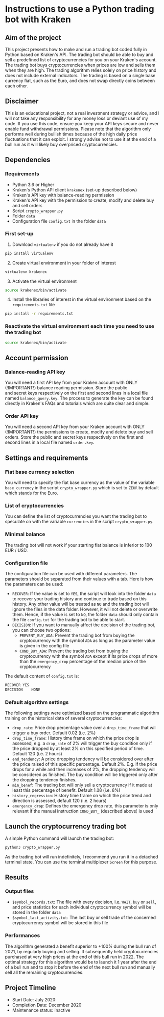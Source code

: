 # Instructions to use a Python trading bot with Kraken

## Aim of the project
This project presents how to make and run a trading bot coded fully in Python based on Kraken's API. The trading bot should 
be able to buy and sell a predefined list of cryptocurrencies for you on your Kraken's account. The trading bot buys 
cryptocurrencies when prices are low and sells them when they are high. The trading algorithm relies solely on price 
history and does not include external indicators. The trading is based on a single base currency fiat, such as the Euro, 
and does not swap directly coins between each other.

## Disclaimer
This is an educational project, not a real investment strategy or advice, and I will not take any responsibility for any 
money loss or deviant use of my code. If you use this code, ensure you keep your API keys secure and never enable fund 
withdrawal permissions. Please note that the algorithm only performs well during bullish times because of the high daily
price fluctuations that it can exploit. I strongly advise not to use it at the end of a bull run as it will likely buy 
overpriced cryptocurrencies.

## Dependencies
### Requirements
- Python 3.6 or Higher
- Kraken's Python API client `krakenex` (set-up described below)
- Kraken's API key with balance-reading permission
- Kraken's API key with the permission to create, modify and delete buy and sell orders
- Script `crypto_wrapper.py`
- Folder `data`
- Configuration file `config.txt` in the folder `data`

### First set-up
1. Download `virtualenv` if you do not already have it
```bash
pip install virtualenv
```
2. Create virtual environment in your folder of interest
```bash
virtualenv krakenex
```
3. Activate the virtual environment
```bash
source krakenex/bin/activate
```
4. Install the libraries of interest in the virtual environment based on the `requirements.txt` file
```bash
pip install -r requirements.txt
```

### Reactivate the virtual environment each time you need to use the trading bot
```bash
source krakenex/bin/activate
```

## Account permission
### Balance-reading API key
You will need a first API key from your Kraken account with ONLY (!IMPORTANT!) balance reading permission. Store the public  
and secret keys respectively on the first and second lines in a local file named `balance_query.key`. The process to generate 
the key can be found directly in Kraken's FAQs and tutorials which are quite clear and simple.

### Order API key
You will need a second API key from your Kraken account with ONLY (!IMPORTANT!) the permissions to create, modify and 
delete buy and sell orders. Store the public and secret keys respectively on the first and second lines in a local file 
named `order.key`. 

## Settings and requirements
### Fiat base currency selection
You will need to specify the fiat base currency as the value of the variable `base_currency` in the script `crypto_wrapper.py` 
which is set to `ZEUR` by default which stands for the Euro.

### List of cryptocurrencies
You can define the list of cryptocurrencies you want the trading bot to speculate on with the variable `currencies` in the 
script `crypto_wrapper.py`.

### Minimal balance
The trading bot will not work if your starting fiat balance is inferior to 100 EUR / USD.

### Configuration file
The configuration file can be used with different parameters. The parameters should be separated from their values with a 
tab. Here is how the parameters can be used:
* `RECOVER`: If the value is set to `YES`, the script will look into the folder `data` to recover your trading history and 
continue to trade based on this history. Any other value will be treated as `NO` and the trading bot will ignore the files 
in the data folder. However, it will not delete or overwrite them. Hence, if the value is set to `NO`, the folder `data` 
should only contain the file `config.txt` for the trading bot to be able to start.
* `DECISION`: If you want to manually affect the decision of the trading bot, you can choose two options:
  * `PREVENT_BUY_ADA`: Prevent the trading bot from buying the cryptocurrency with the symbol `ADA` as long as the parameter 
  value is given in the config file
  * `COND_BUY_ADA`: Prevent the trading bot from buying the cryptocurrency with the symbol `ADA` except if its price drops 
  of more than the `emergency_drop` percentage of the median price of the cryptocurrency

The default content of `config.txt` is:
```bash
RECOVER	YES
DECISION	NONE
```

### Default algorithm settings
The following settings were optimized based on the programmatic algorithm training on the historical data of several 
cryptocurrencies:
- `drop_rate`: Price drop percentage value over a `drop_time_frame` that will trigger a buy order. Default 0.02 (i.e. 2%)
- `drop_time_frame`: History time frame on which the price drop is assessed, e.g. a `drop_rate` of 2% will trigger the buy 
condition only if the price dropped by at least 2% on this specified period of time. Default 120 (i.e. 2 hours)
- `end_tendency`: A price dropping tendency will be considered over after the price raised of this specific percentage. 
Default 2%. E.g. if the price drops for a while and then increases of 2%, the dropping tendency will be considered as 
finished. The buy condition will be triggered only after the dropping tendency finishes.
- `min_benef`: The trading bot will only sell a cryptocurrency if it made at least this percentage of benefit. Default 1.08 
(i.e. 8%)
- `history_regression`: History time frame on which the price trend and direction is assessed, default 120 (i.e. 2 hours)
- `emergency_drop`: Defines the emergency drop rate, this parameter is only relevant if the manual instruction `COND_BUY_` 
(described above) is used


## Launch the cryptocurrency trading bot
A simple Python command will launch the trading bot:
```bash
python3 crypto_wrapper.py
```
As the trading bot will run indefinitely, I recommend you run it in a detached terminal state. You can use the terminal 
multiplexer `Screen` for this purpose.


## Results
### Output files
- `$symbol_records.txt`: The file with every decision, i.e. `WAIT`, `buy` or `sell`, and price statistics for each individual 
cryptocurrency symbol will be stored in the folder `data`
- `$symbol_last_activity.txt`: The last buy or sell trade of the concerned cryptocurrency symbol will be stored in this file

### Performances
The algorithm generated a benefit superior to +100% during the bull run of 2021, by regularly buying and selling. It 
subsequently held cryptocurrencies purchased at very high prices at the end of this bull run in 2022. The optimal strategy 
for this algorithm would be to launch it 1 year after the end of a bull run and to stop it before the end of the next bull 
run and manually sell all the remaining cryptocurrencies.

## Project Timeline
- Start Date: July 2020
- Completion Date: December 2020
- Maintenance status: Inactive
